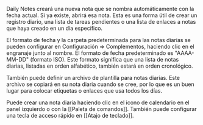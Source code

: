 Daily Notes creará una nueva nota que se nombra automáticamente con la fecha actual. Si ya existe, abrirá esa nota. Esta es una forma útil de crear un registro diario, una lista de tareas pendientes o una lista de enlaces a notas que haya creado en un día específico.

El formato de fecha y la carpeta predeterminada para las notas diarias se pueden configurar en Configuración => Complementos, haciendo clic en el engranaje junto al nombre. El formato de fecha predeterminado es "AAAA-MM-DD" (formato ISO). Este formato significa que una lista de notas diarias, listadas en orden alfabético, también estará en orden cronológico.

También puede definir un archivo de plantilla para notas diarias. Este archivo se copiará en su nota diaria cuando se cree, por lo que es un buen lugar para colocar etiquetas o enlaces que usa todos los días.

Puede crear una nota diaria haciendo clic en el icono de calendario en el panel izquierdo o con la [[Paleta de comandos]]. También puede configurar una tecla de acceso rápido en [[Atajo de teclado]].


